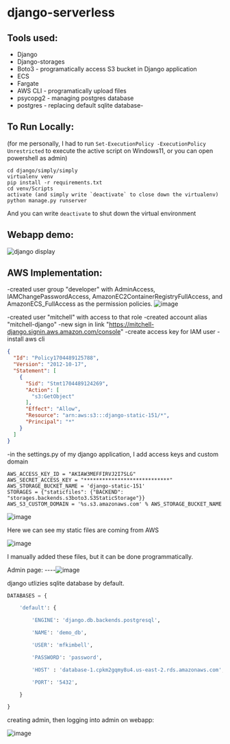 # django-serverless

## Tools used:
* Django
* Django-storages
* Boto3 - programatically access S3 bucket in Django application
* ECS
* Fargate
* AWS CLI - programatically upload files
* psycopg2 - managing postgres database
* postgres - replacing default sqlite database-

## To Run Locally:

(for me personally, I had to run `Set-ExecutionPolicy -ExecutionPolicy Unrestricted` to execute the active script on Windows11, or you can open powershell as admin)

```
cd django/simply/simply
virtualenv venv
pip install -r requirements.txt
cd venv/Scripts
activate (and simply write `deactivate` to close down the virtualenv)
python manage.py runserver
```

And you can write `deactivate` to shut down the virtual environment

## Webapp demo:

![django display](https://github.com/mfkimbell/django-serverless/assets/107063397/264ce417-bd72-4389-9080-4fa64f880817)

## AWS Implementation:

-created user group "developer" with AdminAccess, IAMChangePasswordAccess, AmazonEC2ContainerRegistryFullAccess, and AmazonECS_FullAccess as the permission policies.
![image](https://github.com/mfkimbell/django-serverless/assets/107063397/b3c797c5-6960-42dd-9475-eca64f863bff)

-created user "mitchell" with access to that role
-created account alias "mitchell-django"
-new sign in link "https://mitchell-django.signin.aws.amazon.com/console"
-create access key for IAM user
-install aws cli


``` json
{
  "Id": "Policy1704489125788",
  "Version": "2012-10-17",
  "Statement": [
    {
      "Sid": "Stmt1704489124269",
      "Action": [
        "s3:GetObject"
      ],
      "Effect": "Allow",
      "Resource": "arn:aws:s3:::django-static-151/*",
      "Principal": "*"
    }
  ]
}
```

-in the settings.py of my django application, I add access keys and custom domain

```
AWS_ACCESS_KEY_ID = "AKIAW3MEFFIRVJ2I7SLG"
AWS_SECRET_ACCESS_KEY = "****************************"
AWS_STORAGE_BUCKET_NAME = 'django-static-151'
STORAGES = {"staticfiles": {"BACKEND": "storages.backends.s3boto3.S3StaticStorage"}}
AWS_S3_CUSTOM_DOMAIN = '%s.s3.amazonaws.com' % AWS_STORAGE_BUCKET_NAME
```

![image](https://github.com/mfkimbell/django-serverless/assets/107063397/dd3b10d2-3b28-414e-a799-f29bdb67fc42)

Here we can see my static files are coming from AWS

![image](https://github.com/mfkimbell/django-serverless/assets/107063397/bd85e9e0-90bd-467f-bedf-2195c88d196b)

I manually added these files, but it can be done programmatically. 

Admin page:
----![image](https://github.com/mfkimbell/django-serverless/assets/107063397/2d415601-02d9-4aee-833f-a53cb2b51007)

django utlizies sqlite database by default.  
``` python
DATABASES = {

    'default': {

        'ENGINE': 'django.db.backends.postgresql',

        'NAME': 'demo_db', 

        'USER': 'mfkimbell',

        'PASSWORD': 'password',

        'HOST' : 'database-1.cpkm2gqmy8u4.us-east-2.rds.amazonaws.com',

        'PORT': '5432',

    }

}
```
creating admin, then logging into admin on webapp:

![image](https://github.com/mfkimbell/django-serverless/assets/107063397/d8e6f5d5-3ff4-42b2-bbd5-7aabdc6901c7)
